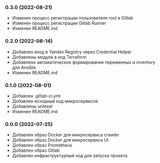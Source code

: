 
### 0.3.0 (2022-08-21)

- Изменен процесс регистрации пользователя root в Gitlab
- Изменен процесс регистрации Gitlab Runner
- Изменен README.md

### 0.2.0 (2022-08-14)

- Добавлен вход в Yandex Registry через Credential Helper
- Добавлены модули в код Terraform
- Добавлено автоматическое формирование переменных и inventory для Ansible
- Изменен README.md

### 0.1.0 (2022-08-01)

- Добавлен .gitlab-ci.yml
- Добавлен исходный код микросервисов
- Добавлены unittest
- Изменен README.md

### 0.0.0 (2022-07-25)

- Добавлен образ Docker для микросервиса crawler
- Добавлен образ Docker для микросервиса UI
- Добавлен образ Prometheus
- Добавлен образ Gitlab
- Добавлен инфраструктурный код для запуска проекта
